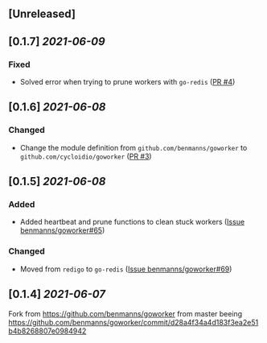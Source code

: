 ## [Unreleased]

## [0.1.7] _2021-06-09_

### Fixed

- Solved error when trying to prune workers with `go-redis`
  ([PR #4](https://github.com/cycloidio/goworker/pull/4))

## [0.1.6] _2021-06-08_

### Changed

- Change the module definition from `github.com/benmanns/goworker` to `github.com/cycloidio/goworker`
  ([PR #3](https://github.com/cycloidio/goworker/pull/3))

## [0.1.5] _2021-06-08_

### Added

- Added heartbeat and prune functions to clean stuck workers
  ([Issue benmanns/goworker#65](https://github.com/benmanns/goworker/issues/65))

### Changed

- Moved from `redigo` to `go-redis` 
  ([Issue benmanns/goworker#69](https://github.com/benmanns/goworker/issues/69))

## [0.1.4] _2021-06-07_

Fork from https://github.com/benmanns/goworker from master beeing https://github.com/benmanns/goworker/commit/d28a4f34a4d183f3ea2e51b4b8268807e0984942

